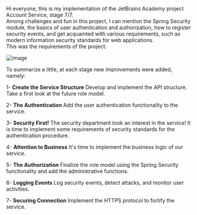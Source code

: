 Hi everyone, this is my implementation of the JetBrains Academy project Account Service, stage 7/7.
<br>Among challenges and fun in this project, I can mention  the Spring Security module, the basics of user authentication and authorization,  how to register security events, and get acquainted with various requirements, such as modern information security standards for web applications.
<br>This was the requirements of the project: 


![image](https://github.com/user-attachments/assets/81b1dc16-cf26-49a4-ba7e-f4025e884562)

To summarize a little, at each stage new improvements were added, namely:

1- **Create the Service Structure** Develop and implement the API structure. Take a first look at the future role model.

2- **The Authentication** Add the user authentication functionality to the service.

3- **Security First!** The security department took an interest in the service! It is time to implement some requirements of security standards for the authentication procedure.

4- **Attention to Business** It's time to implement the business logic of our service.

5- **The Authorization** Finalize the role model using the Spring Security functionality and add the administrative functions.

6- **Logging Events** Log security events, detect attacks, and monitor user activities.

7- **Securing Connection** Implement the HTTPS protocol to fortify the service.
